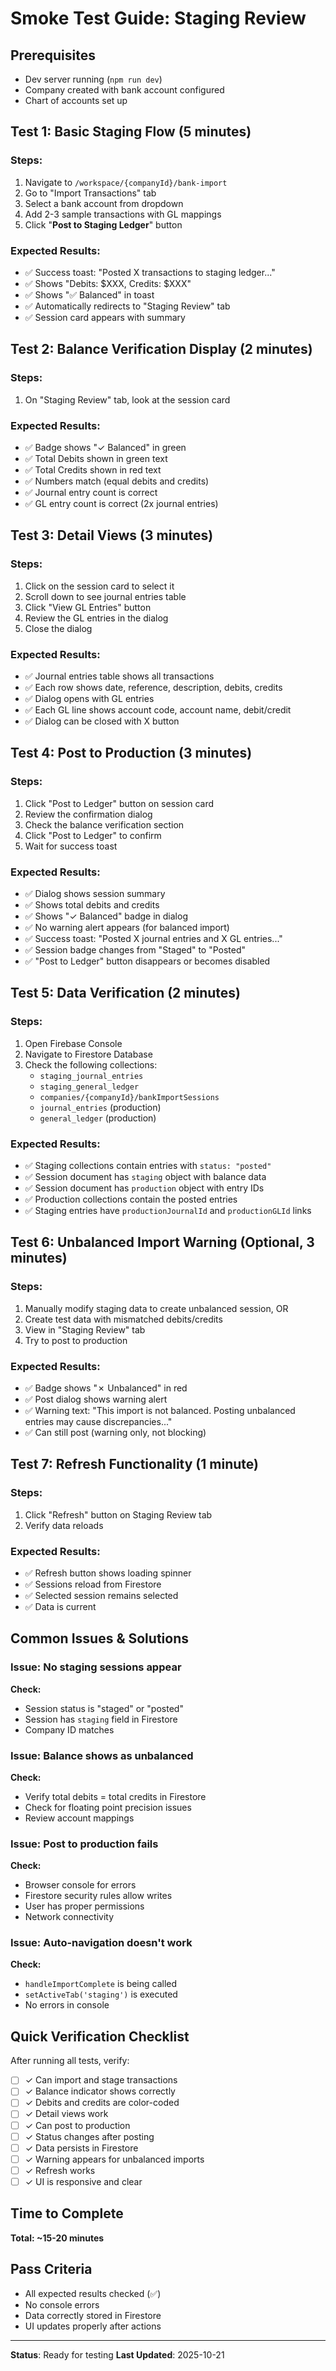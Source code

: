 # Smoke Test Guide: Staging Review

## Prerequisites
- Dev server running (`npm run dev`)
- Company created with bank account configured
- Chart of accounts set up

## Test 1: Basic Staging Flow (5 minutes)

### Steps:
1. Navigate to `/workspace/{companyId}/bank-import`
2. Go to "Import Transactions" tab
3. Select a bank account from dropdown
4. Add 2-3 sample transactions with GL mappings
5. Click "**Post to Staging Ledger**" button

### Expected Results:
- ✅ Success toast: "Posted X transactions to staging ledger..."
- ✅ Shows "Debits: $XXX, Credits: $XXX"
- ✅ Shows "✅ Balanced" in toast
- ✅ Automatically redirects to "Staging Review" tab
- ✅ Session card appears with summary

## Test 2: Balance Verification Display (2 minutes)

### Steps:
1. On "Staging Review" tab, look at the session card

### Expected Results:
- ✅ Badge shows "✓ Balanced" in green
- ✅ Total Debits shown in green text
- ✅ Total Credits shown in red text
- ✅ Numbers match (equal debits and credits)
- ✅ Journal entry count is correct
- ✅ GL entry count is correct (2x journal entries)

## Test 3: Detail Views (3 minutes)

### Steps:
1. Click on the session card to select it
2. Scroll down to see journal entries table
3. Click "View GL Entries" button
4. Review the GL entries in the dialog
5. Close the dialog

### Expected Results:
- ✅ Journal entries table shows all transactions
- ✅ Each row shows date, reference, description, debits, credits
- ✅ Dialog opens with GL entries
- ✅ Each GL line shows account code, account name, debit/credit
- ✅ Dialog can be closed with X button

## Test 4: Post to Production (3 minutes)

### Steps:
1. Click "Post to Ledger" button on session card
2. Review the confirmation dialog
3. Check the balance verification section
4. Click "Post to Ledger" to confirm
5. Wait for success toast

### Expected Results:
- ✅ Dialog shows session summary
- ✅ Shows total debits and credits
- ✅ Shows "✓ Balanced" badge in dialog
- ✅ No warning alert appears (for balanced import)
- ✅ Success toast: "Posted X journal entries and X GL entries..."
- ✅ Session badge changes from "Staged" to "Posted"
- ✅ "Post to Ledger" button disappears or becomes disabled

## Test 5: Data Verification (2 minutes)

### Steps:
1. Open Firebase Console
2. Navigate to Firestore Database
3. Check the following collections:
   - `staging_journal_entries`
   - `staging_general_ledger`
   - `companies/{companyId}/bankImportSessions`
   - `journal_entries` (production)
   - `general_ledger` (production)

### Expected Results:
- ✅ Staging collections contain entries with `status: "posted"`
- ✅ Session document has `staging` object with balance data
- ✅ Session document has `production` object with entry IDs
- ✅ Production collections contain the posted entries
- ✅ Staging entries have `productionJournalId` and `productionGLId` links

## Test 6: Unbalanced Import Warning (Optional, 3 minutes)

### Steps:
1. Manually modify staging data to create unbalanced session, OR
2. Create test data with mismatched debits/credits
3. View in "Staging Review" tab
4. Try to post to production

### Expected Results:
- ✅ Badge shows "✗ Unbalanced" in red
- ✅ Post dialog shows warning alert
- ✅ Warning text: "This import is not balanced. Posting unbalanced entries may cause discrepancies..."
- ✅ Can still post (warning only, not blocking)

## Test 7: Refresh Functionality (1 minute)

### Steps:
1. Click "Refresh" button on Staging Review tab
2. Verify data reloads

### Expected Results:
- ✅ Refresh button shows loading spinner
- ✅ Sessions reload from Firestore
- ✅ Selected session remains selected
- ✅ Data is current

## Common Issues & Solutions

### Issue: No staging sessions appear
**Check:**
- Session status is "staged" or "posted"
- Session has `staging` field in Firestore
- Company ID matches

### Issue: Balance shows as unbalanced
**Check:**
- Verify total debits = total credits in Firestore
- Check for floating point precision issues
- Review account mappings

### Issue: Post to production fails
**Check:**
- Browser console for errors
- Firestore security rules allow writes
- User has proper permissions
- Network connectivity

### Issue: Auto-navigation doesn't work
**Check:**
- `handleImportComplete` is being called
- `setActiveTab('staging')` is executed
- No errors in console

## Quick Verification Checklist

After running all tests, verify:

- [ ] ✓ Can import and stage transactions
- [ ] ✓ Balance indicator shows correctly
- [ ] ✓ Debits and credits are color-coded
- [ ] ✓ Detail views work
- [ ] ✓ Can post to production
- [ ] ✓ Status changes after posting
- [ ] ✓ Data persists in Firestore
- [ ] ✓ Warning appears for unbalanced imports
- [ ] ✓ Refresh works
- [ ] ✓ UI is responsive and clear

## Time to Complete
**Total: ~15-20 minutes**

## Pass Criteria
- All expected results checked (✅)
- No console errors
- Data correctly stored in Firestore
- UI updates properly after actions

---

**Status**: Ready for testing
**Last Updated**: 2025-10-21
